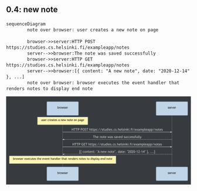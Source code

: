 0.4: new note
---
```mermaid
sequenceDiagram
		note over browser: user creates a new note on page

		browser->>server:HTTP POST https://studies.cs.helsinki.fi/exampleapp/notes
		server-->>browser:The note was saved successfully
		browser->>server:HTTP GET https://studies.cs.helsinki.fi/exampleapp/notes
		server-->>browser:[{ content: "A new note", date: "2020-12-14" }, ...]
		note over browser: browser executes the event handler that renders notes to display end note
```
![sequence diagram of new note](./new-note.png)



